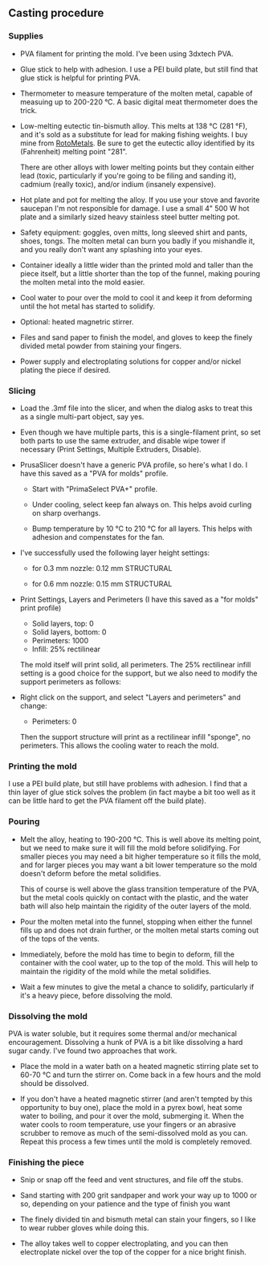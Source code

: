 ## Casting procedure

### Supplies

* PVA filament for printing the mold. I've been using 3dxtech PVA.

* Glue stick to help with adhesion. I use a PEI build plate, but still
  find that glue stick is helpful for printing PVA.

* Thermometer to measure temperature of the molten metal, capable of
  measuing up to 200-220 °C. A basic digital meat thermometer does the
  trick.

* Low-melting eutectic tin-bismuth alloy. This melts at 138 °C (281
  °F), and it's sold as a substitute for lead for making fishing
  weights.  I buy mine from
  [RotoMetals](https://www.rotometals.com/lead-free-fishing-tackle-weight-bismuth-tin-alloy-281).
  Be sure to get the eutectic alloy identified by its (Fahrenheit)
  melting point "281".

  There are other alloys with lower melting points but they contain
  either lead (toxic, particularly if you're going to be filing and
  sanding it), cadmium (really toxic), and/or indium (insanely
  expensive).

* Hot plate and pot for melting the alloy. If you use your stove and
  favorite saucepan I'm not responsible for damage. I use a small 4"
  500 W hot plate and a similarly sized heavy stainless steel butter
  melting pot.

* Safety equipment: goggles, oven mitts, long sleeved shirt and pants,
  shoes, tongs. The molten metal can burn you badly if you mishandle
  it, and you really don't want any splashing into your eyes.

* Container ideally a little wider than the printed mold and taller
  than the piece itself, but a little shorter than the top of the
  funnel, making pouring the molten metal into the mold easier.

* Cool water to pour over the mold to cool it and keep it from
  deforming until the hot metal has started to solidify.

* Optional: heated magnetric stirrer.

* Files and sand paper to finish the model, and gloves to keep the
  finely divided metal powder from staining your fingers.

* Power supply and electroplating solutions for copper and/or nickel
  plating the piece if desired.


### Slicing

* Load the .3mf file into the slicer, and when the dialog asks to
  treat this as a single multi-part object, say yes.

* Even though we have multiple parts, this is a single-filament print,
  so set both parts to use the same extruder, and disable wipe tower
  if necessary (Print Settings, Multiple Extruders, Disable).

* PrusaSlicer doesn't have a generic PVA profile, so here's what I
  do. I have this saved as a "PVA for molds" profile.

    * Start with "PrimaSelect PVA+" profile.

    * Under cooling, select keep fan always on. This helps avoid
      curling on sharp overhangs.

    * Bump temperature by 10 °C to 210 °C for all layers. This helps
      with adhesion and compenstates for the fan.

* I've successfully used the following layer height settings:

    * for 0.3 mm nozzle: 0.12 mm STRUCTURAL

    * for 0.6 mm nozzle: 0.15 mm STRUCTURAL

* Print Settings, Layers and Perimeters (I have this saved as a "for
  molds" print profile)

    * Solid layers, top: 0
    * Solid layers, bottom: 0
    * Perimeters: 1000
    * Infill: 25% rectilinear

  The mold itself will print solid, all perimeters. The 25%
  rectilinear infill setting is a good choice for the support, but we
  also need to modify the support perimeters as follows:

* Right click on the support, and select "Layers and perimeters" and
  change:

    * Perimeters: 0

  Then the support structure will print as a rectilinear infill
  "sponge", no perimeters. This allows the cooling water to reach the
  mold.


### Printing the mold

I use a PEI build plate, but still have problems with adhesion. I find
that a thin layer of glue stick solves the problem (in fact maybe a
bit too well as it can be little hard to get the PVA filament off the
build plate).

### Pouring

* Melt the alloy, heating to 190-200 °C. This is well above its melting
  point, but we need to make sure it will fill the mold before
  solidifying. For smaller pieces you may need a bit higher
  temperature so it fills the mold, and for larger pieces you may want
  a bit lower temperature so the mold doesn't deform before the metal
  solidifies.

  This of course is well above the glass transition temperature of the
  PVA, but the metal cools quickly on contact with the plastic, and
  the water bath will also help maintain the rigidity of the outer
  layers of the mold.

* Pour the molten metal into the funnel, stopping when either the
  funnel fills up and does not drain further, or the molten metal
  starts coming out of the tops of the vents.

* Immediately, before the mold has time to begin to deform, fill the
  container with the cool water, up to the top of the mold. This will
  help to maintain the rigidity of the mold while the metal
  solidifies.

* Wait a few minutes to give the metal a chance to solidify,
  particularly if it's a heavy piece, before dissolving the mold.

### Dissolving the mold

PVA is water soluble, but it requires some thermal and/or mechanical
encouragement. Dissolving a hunk of PVA is a bit like dissolving a
hard sugar candy. I've found two approaches that work.

* Place the mold in a water bath on a heated magnetic stirring
  plate set to 60-70 °C and turn the stirrer on. Come back in a
  few hours and the mold should be dissolved.

* If you don't have a heated magnetic stirrer (and aren't tempted by
  this opportunity to buy one), place the mold in a pyrex bowl, heat
  some water to boiling, and pour it over the mold, submerging
  it. When the water cools to room temperature, use your fingers or an
  abrasive scrubber to remove as much of the semi-dissolved mold as
  you can. Repeat this process a few times until the mold is
  completely removed.

###  Finishing the piece

* Snip or snap off the feed and vent structures, and file off the
  stubs.

* Sand starting with 200 grit sandpaper and work your way up to 1000
  or so, depending on your patience and the type of finish you want

* The finely divided tin and bismuth metal can stain your fingers, so
  I like to wear rubber gloves while doing this.

* The alloy takes well to copper electroplating, and you can then
  electroplate nickel over the top of the copper for a nice bright
  finish.


